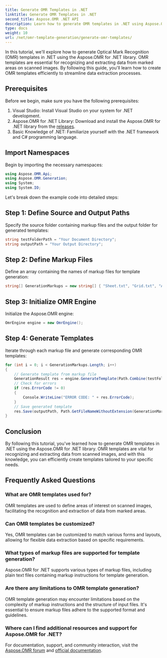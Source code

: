 ```yaml
---
title: Generate OMR Templates in .NET
linktitle: Generate OMR Templates in .NET
second_title: Aspose.OMR .NET API
description: Learn how to generate OMR templates in .NET using Aspose.OMR for .NET. Streamline data extraction from scanned images with customizable templates!
type: docs
weight: 10
url: /net/omr-template-generation/generate-omr-templates/
---
```

In this tutorial, we'll explore how to generate Optical Mark Recognition (OMR) templates in .NET using the Aspose.OMR for .NET library. OMR templates are essential for recognizing and extracting data from marked areas on scanned images. By following this guide, you'll learn how to create OMR templates efficiently to streamline data extraction processes.
## Prerequisites
Before we begin, make sure you have the following prerequisites:
1. Visual Studio: Install Visual Studio on your system for .NET development.
2. Aspose.OMR for .NET Library: Download and install the Aspose.OMR for .NET library from the [releases](https://releases.aspose.com/omr/net/).
3. Basic Knowledge of .NET: Familiarize yourself with the .NET framework and C# programming language.
## Import Namespaces
Begin by importing the necessary namespaces:
```csharp
using Aspose.OMR.Api;
using Aspose.OMR.Generation;
using System;
using System.IO;
```
Let's break down the example code into detailed steps:
## Step 1: Define Source and Output Paths
Specify the source folder containing markup files and the output folder for generated templates:
```csharp
string testFolderPath = "Your Document Directory";
string outputPath = "Your Output Directory";
```
## Step 2: Define Markup Files
Define an array containing the names of markup files for template generation:
```csharp
string[] GenerationMarkups = new string[] { "Sheet.txt", "Grid.txt", "AsposeTest.txt" };
```
## Step 3: Initialize OMR Engine
Initialize the Aspose.OMR engine:
```csharp
OmrEngine engine = new OmrEngine();
```
## Step 4: Generate Templates
Iterate through each markup file and generate corresponding OMR templates:
```csharp
for (int i = 0; i < GenerationMarkups.Length; i++)
{
    // Generate template from markup file
    GenerationResult res = engine.GenerateTemplate(Path.Combine(testFolderPath, GenerationMarkups[i]));
    // Check for errors
    if (res.ErrorCode != 0)
    {
        Console.WriteLine("ERROR CODE: " + res.ErrorCode);
    }
    // Save generated template
    res.Save(outputPath, Path.GetFileNameWithoutExtension(GenerationMarkups[i]));
}
```
## Conclusion
By following this tutorial, you've learned how to generate OMR templates in .NET using the Aspose.OMR for .NET library. OMR templates are vital for recognizing and extracting data from scanned images, and with this knowledge, you can efficiently create templates tailored to your specific needs.
## Frequently Asked Questions
### What are OMR templates used for?
OMR templates are used to define areas of interest on scanned images, facilitating the recognition and extraction of data from marked areas.
### Can OMR templates be customized?
Yes, OMR templates can be customized to match various forms and layouts, allowing for flexible data extraction based on specific requirements.
### What types of markup files are supported for template generation?
Aspose.OMR for .NET supports various types of markup files, including plain text files containing markup instructions for template generation.
### Are there any limitations to OMR template generation?
OMR template generation may encounter limitations based on the complexity of markup instructions and the structure of input files. It's essential to ensure markup files adhere to the supported format and guidelines.
### Where can I find additional resources and support for Aspose.OMR for .NET?
For documentation, support, and community interaction, visit the [Aspose.OMR forum](https://forum.aspose.com/c/omr/38) and [official documentation](https://reference.aspose.com/omr/net/).
